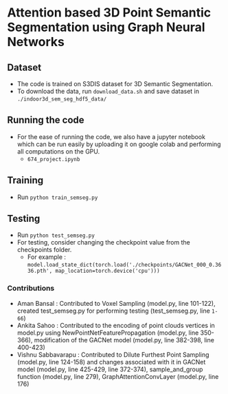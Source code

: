 # Attention based 3D Point Semantic Segmentation using Graph Neural Networks

## Dataset
- The code is trained on S3DIS dataset for 3D Semantic Segmentation.
- To download the data, run `download_data.sh` and save dataset in `./indoor3d_sem_seg_hdf5_data/`

## Running the code
- For the ease of running the code, we also have a jupyter notebook which can be run easily by uploading it on google colab and performing all computations on the GPU.
    - ```674_project.ipynb```

## Training
- Run ```python train_semseg.py```

## Testing 
- Run ```python test_semseg.py```
- For testing, consider changing the checkpoint value from the checkpoints folder.
    - For example : ```model.load_state_dict(torch.load('./checkpoints/GACNet_000_0.3636.pth', map_location=torch.device('cpu')))```

### Contributions
- Aman Bansal : Contributed to Voxel Sampling (model.py, line 101-122), created test_semseg.py for performing testing (test_semseg.py, line ```1-66```)
- Ankita Sahoo : Contributed to the encoding of point clouds vertices in model.py using NewPointNetFeaturePropagation (model.py, line 350-366), modification of the GACNet model (model.py, line 382-398, line 400-423)
- Vishnu Sabbavarapu : Contributed to Dilute Furthest Point Sampling (model.py, line 124-158) and changes associated with it in GACNet model (model.py, line 425-429, line 372-374), sample_and_group function (model.py, line 279), GraphAttentionConvLayer (model.py, line 176)
